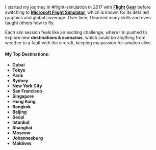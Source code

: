 
I started my journey in  #flight-simulation in 2017 with [**Flight Gear**](https://www.flightgear.org/) before switching to [**Microsoft Flight Simulator**](https://www.flightsimulator.com/), which is known for its detailed graphics and global coverage. Over time, I learned many skills and even taught others how to fly. 

Each sim session feels like an exciting challenge, where I'm pushed to explore new **destinations & scenarios**, which could be anything from weather to a fault with the aircraft, keeping my passion for aviation alive.



#### My Top Destinations:
- **Dubai**
- **Tokyo**
- **Paris**
- **Sydney**
- **New York City**
- **San Francisco**
- **Singapore**
- **Hong Kong**
- **Bangkok**
- **Beijing**
- **Seoul**
- **Istanbul**
- **Shanghai**
- **Moscow**
- **Johannesburg**
- **Maldives**


